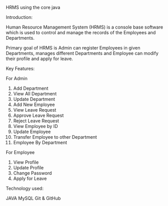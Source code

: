 HRMS using the core java

Introduction:

Human Resource Management System (HRMS) is a console base software which is used to control and manage the records of the Employees and Departments.

Primary goal of HRMS is Admin can register Employees in given Departments, manages different Departments and Employee can modify their profile and apply for leave.

Key Features:

For Admin

1) Add Department
2) View All Department
3) Update Department
4) Add New Employee
5) View Leave Request
6) Approve Leave Request
7) Reject Leave Request
8) View Employee by ID
9) Update Employee
10) Transfer Employee to other Department
11) Employee By Department

For Employee

1) View Profile
2) Update Profile
3) Change Password
4) Apply for Leave

Technology used:

JAVA
MySQL
Git & GitHub
